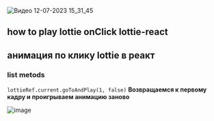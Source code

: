 ![Видео 12-07-2023 15_31_45](https://github.com/ScherbakovM/lottie-react/assets/109952823/b9bc4aa1-93f4-45e7-b8c9-6743e27b2236)


## how to play lottie onClick  lottie-react 

## анимация по клику lottie в реакт


### list metods

`lottieRef.current.goToAndPlay(1, false)` __Возвращаемся к первому кадру и проигрываем  анимацию заново__

![image](https://github.com/ScherbakovM/lottie-react/assets/109952823/05985efa-c257-4018-b1d3-ce9f2f86d363)

